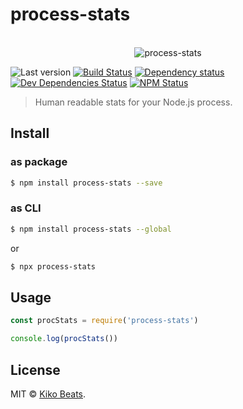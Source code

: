 # process-stats

<p align="center">
  <br>
  <img src="demo.gif" alt="process-stats">
  <br>
</p>

![Last version](https://img.shields.io/github/tag/Kikobeats/process-stats.svg?style=flat-square)
[![Build Status](https://img.shields.io/travis/Kikobeats/process-stats/master.svg?style=flat-square)](https://travis-ci.org/Kikobeats/process-stats)
[![Dependency status](https://img.shields.io/david/Kikobeats/process-stats.svg?style=flat-square)](https://david-dm.org/Kikobeats/process-stats)
[![Dev Dependencies Status](https://img.shields.io/david/dev/Kikobeats/process-stats.svg?style=flat-square)](https://david-dm.org/Kikobeats/process-stats#info=devDependencies)
[![NPM Status](https://img.shields.io/npm/dm/process-stats.svg?style=flat-square)](https://www.npmjs.org/package/process-stats)

> Human readable stats for your Node.js process.

## Install

### as package

```bash
$ npm install process-stats --save
```

### as CLI

```bash
$ npm install process-stats --global
```

or

```bash
$ npx process-stats
```

## Usage

```js
const procStats = require('process-stats')

console.log(procStats())
```

## License

MIT © [Kiko Beats](https://github.com/Kikobeats).

